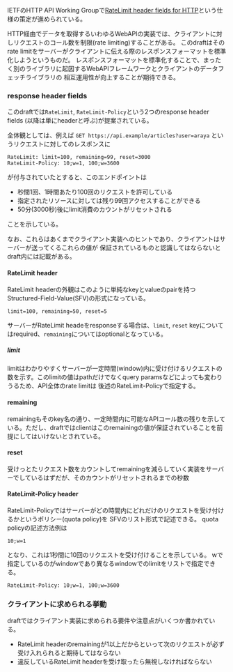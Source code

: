 IETFのHTTP API Working Groupで[RateLimit header fields for HTTP](https://www.ietf.org/archive/id/draft-ietf-httpapi-ratelimit-headers-07.html)という仕様の策定が進められている。

HTTP経由でデータを取得するいわゆるWebAPIの実装では、クライアントに対しリクエストのコール数を制限(rate limiting)することがある。
このdraftはそのrate limitをサーバーがクライアントに伝える際のレスポンスフォーマットを標準化しようというものだ。
レスポンスフォーマットを標準化することで、まったく別のライブラリに起因するWebAPIフレームワークとクライアントのデータフェッチライブラリの
相互運用性が向上することが期待できる。

### response header fields
このdraftでは`RateLimit`, `RateLimit-Policy`という2つのresponse header fields (以降は単にheaderと呼ぶ)が提案されている。

全体観としては、例えば `GET https://api.example/articles?user=araya` というリクエストに対してのレスポンスに
```
RateLimit: limit=100, remaining=99, reset=3000
RateLimit-Policy: 10;w=1, 100;w=3600
```
が付与されていたとすると、このエンドポイントは
- 秒間1回、1時間あたり100回のリクエストを許可している
- 指定されたリソースに対しては残り99回アクセスすることができる
- 50分(3000秒)後にlimit消費のカウントがリセットされる

ことを示している。

なお、これらはあくまでクライアント実装へのヒントであり、クライアントはサーバーが送ってくるこれらの値が
保証されているものと認識してはならないとdraft内には記載がある。


#### RateLimit header
RateLimit headerの外観はこのように単純なkeyとvalueのpairを持つStructured-Field-Value(SFV)の形式になっている。
```
limit=100, remaining=50, reset=5
```
サーバーがRateLimit headeをresponseする場合は、`limit`, `reset` keyについてはrequired、`remaining`についてはoptionalとなっている。

##### limit 
limitはわかりやすくサーバーが一定時間(window)内に受け付けるリクエストの数を示す。このlimitの値はpathだけでなくquery paramsなどによっても変わりうるため、API全体のrate limitは
後述のRateLimit-Policyで指定する。

#### remaining
remainingもそのkey名の通り、一定時間内に可能なAPIコール数の残りを示している。ただし、draftではclientはこのremainingの値が保証されていることを前提にしてはいけないとされている。

#### reset
受けっとたリクエスト数をカウントしてremainingを減らしていく実装をサーバーでしているはずだが、そのカウントがリセットされるまでの秒数

#### RateLimit-Policy header
RateLimit-Policyではサーバーがどの時間内にどれだけのリクエストを受け付けるかというポリシー(quota policy)を
SFVのリスト形式で記述できる。
quota policyの記述方法例は
```
10;w=1
```
となり、これは1秒間に10回のリクエストを受け付けることを示している。
wで指定しているのがwindowであり異なるwindowでのlimitをリストで指定できる。
```
RateLimit-Policy: 10;w=1, 100;w=3600
```

### クライアントに求められる挙動
draftではクライアント実装に求められる要件や注意点がいくつか書かれている。
- RateLimit headerのremainingが1以上だからといって次のリクエストが必ず受け入れられると期待してはならない
- 違反しているRateLimit headerを受け取ったら無視しなければならない


